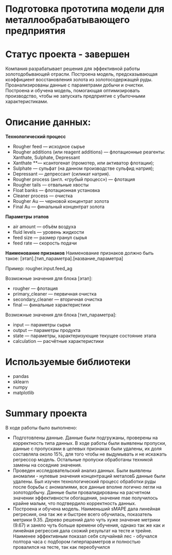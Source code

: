 # Подготовка прототипа модели для металлообрабатывающего предприятия
# Статус проекта - завершен

Компания разрабатывает решения для эффективной работы золотодобывающей отрасли.
Построена модель, предсказывающая коэффициент восстановления золота из золотосодержащей руды. Проанализированы данные с параметрами добычи и очистки.
Построена и обучена модель, помогающая оптимизировать производство, чтобы не запускать предприятие с убыточными характеристиками.

# Описание данных:
**Технологический процесс**

- Rougher feed — исходное сырье
- Rougher additions (или reagent additions) — флотационные реагенты: Xanthate, Sulphate, Depressant
 - Xanthate **— ксантогенат (промотер, или активатор флотации);
 - Sulphate — сульфат (на данном производстве сульфид натрия);
 - Depressant — депрессант (силикат натрия).
- Rougher process (англ. «грубый процесс») — флотация
- Rougher tails — отвальные хвосты
- Float banks — флотационная установка
- Cleaner process — очистка
- Rougher Au — черновой концентрат золота
- Final Au — финальный концентрат золота

**Параметры этапов**

- air amount — объём воздуха
- fluid levels — уровень жидкости
- feed size — размер гранул сырья
- feed rate — скорость подачи

**Наименование признаков**
Наименование признаков должно быть такое:
[этап].[тип_параметра].[название_параметра]

Пример: rougher.input.feed_ag

Возможные значения для блока [этап]:
- rougher — флотация
- primary_cleaner — первичная очистка
- secondary_cleaner — вторичная очистка
- final — финальные характеристики

Возможные значения для блока [тип_параметра]:
- input — параметры сырья
- output — параметры продукта
- state — параметры, характеризующие текущее состояние этапа
- calculation — расчётные характеристики

# Используемые библиотеки
- pandas
- sklearn
- numpy
- matplotlib

# Summary проекта

В ходе работы было выполнено:

- Подготовлены данные. Данные были подгружаны, проверены на корректность типа данных. В ходе работы были выявлены пропуски, данные с пропусками в целевых признаках были удалены, их доля составляла около 15%, для того чтобы не выдумывать и не искажать регрессор модель. Остальные пропуски обработаны техникой замены на соседние значения.
- Проведен исследовательский анализ данных. Были выявлены аномалии - нулевые значения концентраций металовБ данные были удалены. Был изучен технологический процесс обработки руды после борьбы с аномалиями, все данные вполне логично легли на золотодобычу. Данные были провалидированы на расчетном значении эффективности обогащения, значение mae получилось крайне малым, что подтвердило корректность данных.
- Построена и обучена модель. Наименьший sMAPE дала линейная регресиия, она так же и быстрее всего обучилась, показатель метрики 9.35. Дерево решений дало чуть хуже значение метрики (9.67) и заняло чуть больше времени обучения, однако так же как и линейная регрессия дала схожий результат на тесте и трейне. Наименее эффективным показал себя случайнвй лес - обучался полтора часа с подбором гиперпараметров и полностью провалился на тесте, так как переобучился
